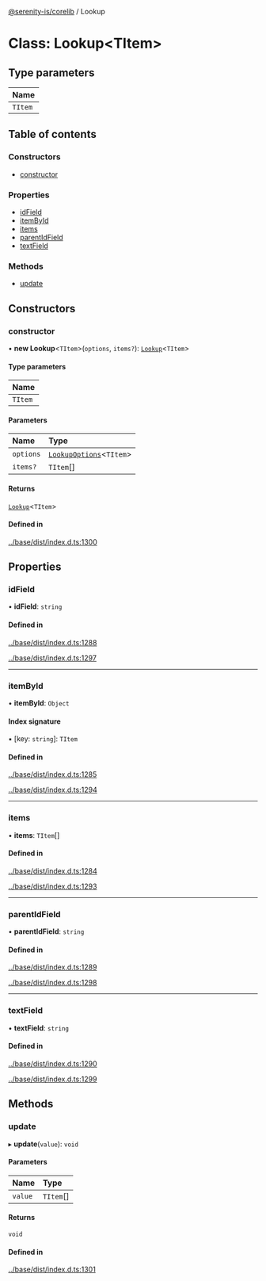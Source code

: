 [@serenity-is/corelib](../README.md) / Lookup

# Class: Lookup\<TItem\>

## Type parameters

| Name |
| :------ |
| `TItem` |

## Table of contents

### Constructors

- [constructor](Lookup.md#constructor)

### Properties

- [idField](Lookup.md#idfield)
- [itemById](Lookup.md#itembyid)
- [items](Lookup.md#items)
- [parentIdField](Lookup.md#parentidfield)
- [textField](Lookup.md#textfield)

### Methods

- [update](Lookup.md#update)

## Constructors

### constructor

• **new Lookup**\<`TItem`\>(`options`, `items?`): [`Lookup`](Lookup.md)\<`TItem`\>

#### Type parameters

| Name |
| :------ |
| `TItem` |

#### Parameters

| Name | Type |
| :------ | :------ |
| `options` | [`LookupOptions`](../interfaces/LookupOptions.md)\<`TItem`\> |
| `items?` | `TItem`[] |

#### Returns

[`Lookup`](Lookup.md)\<`TItem`\>

#### Defined in

[../base/dist/index.d.ts:1300](https://github.com/serenity-is/serenity/blob/master/packages/base/dist/index.d.ts#L1300)

## Properties

### idField

• **idField**: `string`

#### Defined in

[../base/dist/index.d.ts:1288](https://github.com/serenity-is/serenity/blob/master/packages/base/dist/index.d.ts#L1288)

[../base/dist/index.d.ts:1297](https://github.com/serenity-is/serenity/blob/master/packages/base/dist/index.d.ts#L1297)

___

### itemById

• **itemById**: `Object`

#### Index signature

▪ [key: `string`]: `TItem`

#### Defined in

[../base/dist/index.d.ts:1285](https://github.com/serenity-is/serenity/blob/master/packages/base/dist/index.d.ts#L1285)

[../base/dist/index.d.ts:1294](https://github.com/serenity-is/serenity/blob/master/packages/base/dist/index.d.ts#L1294)

___

### items

• **items**: `TItem`[]

#### Defined in

[../base/dist/index.d.ts:1284](https://github.com/serenity-is/serenity/blob/master/packages/base/dist/index.d.ts#L1284)

[../base/dist/index.d.ts:1293](https://github.com/serenity-is/serenity/blob/master/packages/base/dist/index.d.ts#L1293)

___

### parentIdField

• **parentIdField**: `string`

#### Defined in

[../base/dist/index.d.ts:1289](https://github.com/serenity-is/serenity/blob/master/packages/base/dist/index.d.ts#L1289)

[../base/dist/index.d.ts:1298](https://github.com/serenity-is/serenity/blob/master/packages/base/dist/index.d.ts#L1298)

___

### textField

• **textField**: `string`

#### Defined in

[../base/dist/index.d.ts:1290](https://github.com/serenity-is/serenity/blob/master/packages/base/dist/index.d.ts#L1290)

[../base/dist/index.d.ts:1299](https://github.com/serenity-is/serenity/blob/master/packages/base/dist/index.d.ts#L1299)

## Methods

### update

▸ **update**(`value`): `void`

#### Parameters

| Name | Type |
| :------ | :------ |
| `value` | `TItem`[] |

#### Returns

`void`

#### Defined in

[../base/dist/index.d.ts:1301](https://github.com/serenity-is/serenity/blob/master/packages/base/dist/index.d.ts#L1301)

